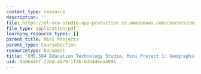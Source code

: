 ```yaml
---
content_type: resource
description: ''
file: https://ol-ocw-studio-app-production.s3.amazonaws.com/courses/cms-594-education-technology-studio-spring-2019/9a9644bf220d4b791fdb6db4deaa4996_MITCMS_594S19_mini1_geo.pdf
file_type: application/pdf
learning_resource_types: []
parent_title: Mini Projects
parent_type: CourseSection
resourcetype: Document
title: 'CMS.594 Education Technology Studio, Mini Project 1: Geographical Location'
uid: 9a9644bf-220d-4b79-1fdb-6db4deaa4996
---
```

